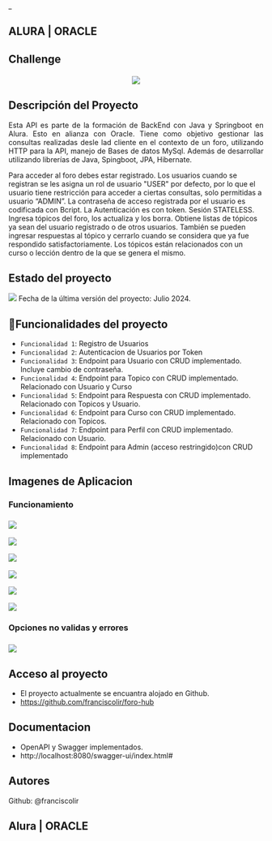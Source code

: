 _
<h2>ALURA | ORACLE<h2/>
Challenge

  <p align="center">

   <img src=https://github.com/user-attachments/assets/a1e4d833-e57f-4338-b6ba-52593e9c8717>
   </p>
   
## Descripción del Proyecto

<p align="justify">
Esta API es parte de la formación de BackEnd con Java y Springboot en Alura. Esto en alianza con Oracle.
Tiene como objetivo gestionar las consultas realizadas desle lad cliente en el contexto de un foro, utilizando HTTP para la API, manejo de Bases de datos MySql. Además de desarrollar utilizando librerías de Java, Spingboot, JPA, Hibernate.

Para acceder al foro debes estar registrado. Los usuarios cuando se registran se les asigna un rol de usuario "USER" por defecto, por lo que el usuario tiene restricción para acceder a ciertas consultas, solo permitidas a usuario “ADMIN”.  La contraseña de acceso registrada por el usuario es codificada con Bcript. La Autenticación es con token. Sesión STATELESS.
Ingresa tópicos del foro, los actualiza y los borra. Obtiene listas de tópicos ya sean del usuario registrado o de otros usuarios. También se pueden ingresar respuestas al tópico y cerrarlo cuando se considera que ya fue respondido satisfactoriamente.
Los tópicos están relacionados con un curso o lección dentro de la que se genera el mismo. 


   </p>
   
## Estado del proyecto
   <p align="left">
   <img src="https://img.shields.io/badge/STATUS-TESTING-green">
   Fecha de la última versión del proyecto: Julio 2024.
   </p>
   
## :hammer:Funcionalidades del proyecto

- `Funcionalidad 1`: Registro de Usuarios
- `Funcionalidad 2`: Autenticacion de Usuarios por Token
- `Funcionalidad 3`: Endpoint para Usuario con CRUD implementado. Incluye cambio de contraseña.
- `Funcionalidad 4`: Endpoint para Topico con CRUD implementado. Relacionado con Usuario y Curso
- `Funcionalidad 5`: Endpoint para Respuesta con CRUD implementado. Relacionado con Topicos y Usuario.
- `Funcionalidad 6`: Endpoint para Curso con CRUD implementado. Relacionado con Topicos.
- `Funcionalidad 7`: Endpoint para Perfil con CRUD implementado. Relacionado con Usuario.
- `Funcionalidad 8`: Endpoint para Admin (acceso restringido)con CRUD implementado



## Imagenes de Aplicacion
<h3>Funcionamiento<h3/>
  <p align="left">
   <img src=https://github.com/user-attachments/assets/bbf6be98-674a-41ac-b303-8f87ade02bc3>
   </p>
   
   <p align="left">
   <img src=https://github.com/user-attachments/assets/4812fefe-dd93-41fa-b0ee-c515f573d752>
   </p>
   
   <p align="left">
   <img src=https://github.com/user-attachments/assets/0ad9597a-ae27-4543-9871-64234667c426>
     </p>
     <p align="left">
   <img src=https://github.com/user-attachments/assets/ab49562f-7d04-4e76-acdb-d07885bcb135>
     </p>
     <p align="left">
   <img src=https://github.com/user-attachments/assets/89915aa5-3226-44b0-b1ea-aba2d5a30722>
     </p>
  <p align="left">
   <img src=https://github.com/user-attachments/assets/1b827873-b413-4891-99d0-aca71e5ecf9d>
     </p>
      <h3>Opciones no validas y errores<h3/>
     <p align="left">
   <img src=https://github.com/user-attachments/assets/c0965526-2942-4a02-be82-944c366eaf87
>
 
        
## Acceso al proyecto
- El proyecto actualmente se encuantra alojado en Github. 
- https://github.com/franciscolir/foro-hub

## Documentacion
- OpenAPI y Swagger implementados.
- http://localhost:8080/swagger-ui/index.html#

## Autores

Github: @franciscolir
## Alura | ORACLE
